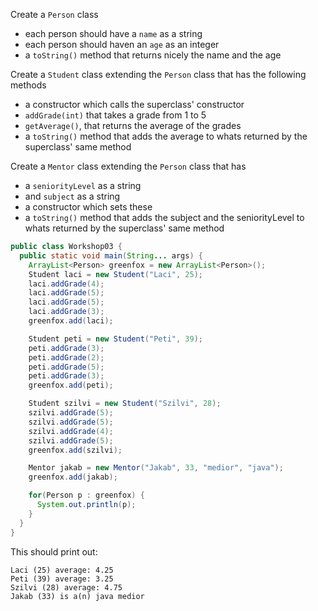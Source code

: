 Create a `Person` class
- each person should have a `name` as a string
- each person should haven an `age` as an integer
- a `toString()` method that returns nicely the name and the age

Create a `Student` class extending the `Person` class that has the following methods
- a constructor which calls the superclass' constructor
- `addGrade(int)` that takes a grade from 1 to 5
- `getAverage()`, that returns the average of the grades
- a `toString()` method that adds the average to whats returned by the superclass' same method

Create a `Mentor` class extending the `Person` class that has
- a `seniorityLevel` as a string
- and `subject` as a string
- a constructor which sets these
- a `toString()` method that adds the subject and the seniorityLevel to whats returned by the superclass' same method

```java
public class Workshop03 {
  public static void main(String... args) {
    ArrayList<Person> greenfox = new ArrayList<Person>();
    Student laci = new Student("Laci", 25);
    laci.addGrade(4);
    laci.addGrade(5);
    laci.addGrade(5);
    laci.addGrade(3);
    greenfox.add(laci);

    Student peti = new Student("Peti", 39);
    peti.addGrade(3);
    peti.addGrade(2);
    peti.addGrade(5);
    peti.addGrade(3);
    greenfox.add(peti);

    Student szilvi = new Student("Szilvi", 28);
    szilvi.addGrade(5);
    szilvi.addGrade(5);
    szilvi.addGrade(4);
    szilvi.addGrade(5);
    greenfox.add(szilvi);

    Mentor jakab = new Mentor("Jakab", 33, "medior", "java");
    greenfox.add(jakab);

    for(Person p : greenfox) {
      System.out.println(p);
    }
  }
}

```
This should print out:
```
Laci (25) average: 4.25
Peti (39) average: 3.25
Szilvi (28) average: 4.75
Jakab (33) is a(n) java medior
```
